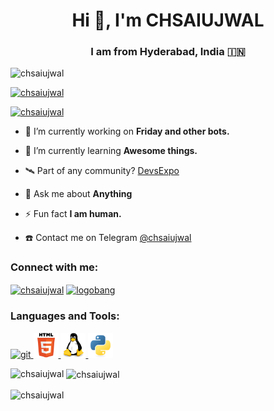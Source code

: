<h1 align="center">Hi 👋, I'm CHSAIUJWAL</h1>
<h3 align="center">I am from Hyderabad, India 🇮🇳</h3>

<p align="left"> <img src="https://komarev.com/ghpvc/?username=chsaiujwal&label=Profile%20views&color=0e75b6&style=flat" alt="chsaiujwal" /> </p>

<p align="left"> <a href="https://github.com/ryo-ma/github-profile-trophy"><img src="https://github-profile-trophy.vercel.app/?username=chsaiujwal" alt="chsaiujwal" /></a> </p>

<p align="left"> <a href="https://twitter.com/chsaiujwal" target="blank"><img src="https://img.shields.io/twitter/follow/chsaiujwal?logo=twitter&style=for-the-badge" alt="chsaiujwal" /></a> </p>

- 🔭 I’m currently working on **Friday and other bots.**

- 🌱 I’m currently learning **Awesome things.**

- 🛰️ Part of any community? [DevsExpo](https://github.com/DevsExpo)

- 💬 Ask me about **Anything**

- ⚡ Fun fact **I am human.**

- ☎️ Contact me on Telegram [@chsaiujwal](https://t.me/chsaiujwal)

<h3 align="left">Connect with me:</h3>
<p align="left">
<a href="https://twitter.com/chsaiujwal" target="blank"><img align="center" src="https://cdn.jsdelivr.net/npm/simple-icons@3.0.1/icons/twitter.svg" alt="chsaiujwal" height="30" width="40" /></a>
<a href="https://instagram.com/logobang" target="blank"><img align="center" src="https://cdn.jsdelivr.net/npm/simple-icons@3.0.1/icons/instagram.svg" alt="logobang" height="30" width="40" /></a>
</p>

<h3 align="left">Languages and Tools:</h3>
<p align="left"> <a href="https://git-scm.com/" target="_blank"> <img src="https://www.vectorlogo.zone/logos/git-scm/git-scm-icon.svg" alt="git" width="40" height="40"/> </a> <a href="https://www.w3.org/html/" target="_blank"> <img src="https://raw.githubusercontent.com/devicons/devicon/master/icons/html5/html5-original-wordmark.svg" alt="html5" width="40" height="40"/> </a> <a href="https://www.linux.org/" target="_blank"> <img src="https://raw.githubusercontent.com/devicons/devicon/master/icons/linux/linux-original.svg" alt="linux" width="40" height="40"/> </a> <a href="https://www.python.org" target="_blank"> <img src="https://raw.githubusercontent.com/devicons/devicon/master/icons/python/python-original.svg" alt="python" width="40" height="40"/> </a> </p>
<p><img align="left" src="https://github-readme-stats.vercel.app/api/top-langs?username=chsaiujwal&show_icons=true&locale=en&layout=compact" alt="chsaiujwal" /></p>

<p>&nbsp;<img align="center" src="https://github-readme-stats.vercel.app/api?username=chsaiujwal&show_icons=true&locale=en" alt="chsaiujwal" /></p>

<p><img align="center" src="https://github-readme-streak-stats.herokuapp.com/?user=chsaiujwal&" alt="chsaiujwal" /></p>
